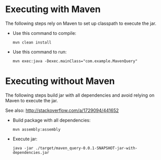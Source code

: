 
# Executing with Maven #

The following steps rely on Maven to set up classpath to execute the jar.

* Use this command to compile:
  
  ```
  mvn clean install
  ```

* Use this command to run:
  
  ```
  mvn exec:java -Dexec.mainClass="com.example.MavenQuery"
  ```

# Executing without Maven #

The following steps build jar with all dependencies and avoid relying on
Maven to execute the jar.

See also: http://stackoverflow.com/a/1729094/441652

* Build package with all dependencies:

  ```
  mvn assembly:assembly
  ```

* Execute jar:

  ```
  java -jar ./target/maven_query-0.0.1-SNAPSHOT-jar-with-dependencies.jar
  ```

